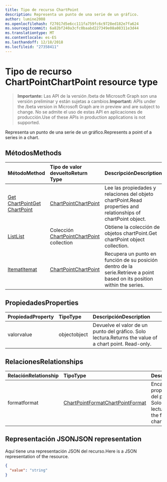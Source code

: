 ```yaml
---
title: Tipo de recurso ChartPoint
description: Representa un punto de una serie de un gráfico.
author: lumine2008
ms.openlocfilehash: f27017d5e6cc111fa759fc6c9728ed182e7fa624
ms.sourcegitcommit: 6a82bf240a3cfc0baabd227349e08a08311e3d44
ms.translationtype: MT
ms.contentlocale: es-ES
ms.lasthandoff: 12/18/2018
ms.locfileid: "27358411"
---
```

# <a name="chartpoint-resource-type"></a><span data-ttu-id="d0d27-103">Tipo de recurso ChartPoint</span><span class="sxs-lookup"><span data-stu-id="d0d27-103">ChartPoint resource type</span></span>

> <span data-ttu-id="d0d27-104">**Importante:** Las API de la versión /beta de Microsoft Graph son una versión preliminar y están sujetas a cambios.</span><span class="sxs-lookup"><span data-stu-id="d0d27-104">**Important:** APIs under the /beta version in Microsoft Graph are in preview and are subject to change.</span></span> <span data-ttu-id="d0d27-105">No se admite el uso de estas API en aplicaciones de producción.</span><span class="sxs-lookup"><span data-stu-id="d0d27-105">Use of these APIs in production applications is not supported.</span></span>

<span data-ttu-id="d0d27-106">Representa un punto de una serie de un gráfico.</span><span class="sxs-lookup"><span data-stu-id="d0d27-106">Represents a point of a series in a chart.</span></span>


## <a name="methods"></a><span data-ttu-id="d0d27-107">Métodos</span><span class="sxs-lookup"><span data-stu-id="d0d27-107">Methods</span></span>

| <span data-ttu-id="d0d27-108">Método</span><span class="sxs-lookup"><span data-stu-id="d0d27-108">Method</span></span>           | <span data-ttu-id="d0d27-109">Tipo de valor devuelto</span><span class="sxs-lookup"><span data-stu-id="d0d27-109">Return Type</span></span>    |<span data-ttu-id="d0d27-110">Descripción</span><span class="sxs-lookup"><span data-stu-id="d0d27-110">Description</span></span>|
|:---------------|:--------|:----------|
|[<span data-ttu-id="d0d27-111">Get ChartPoint</span><span class="sxs-lookup"><span data-stu-id="d0d27-111">Get ChartPoint</span></span>](../api/chartpoint-get.md) | [<span data-ttu-id="d0d27-112">ChartPoint</span><span class="sxs-lookup"><span data-stu-id="d0d27-112">ChartPoint</span></span>](chartpoint.md) |<span data-ttu-id="d0d27-113">Lee las propiedades y relaciones del objeto chartPoint.</span><span class="sxs-lookup"><span data-stu-id="d0d27-113">Read properties and relationships of chartPoint object.</span></span>|
|[<span data-ttu-id="d0d27-114">List</span><span class="sxs-lookup"><span data-stu-id="d0d27-114">List</span></span>](../api/chartpoint-list.md) | <span data-ttu-id="d0d27-115">Colección [ChartPoint](chartpoint.md)</span><span class="sxs-lookup"><span data-stu-id="d0d27-115">[ChartPoint](chartpoint.md) collection</span></span> |<span data-ttu-id="d0d27-116">Obtiene la colección de objetos chartPoint.</span><span class="sxs-lookup"><span data-stu-id="d0d27-116">Get chartPoint object collection.</span></span> |
|[<span data-ttu-id="d0d27-117">Itemat</span><span class="sxs-lookup"><span data-stu-id="d0d27-117">Itemat</span></span>](../api/chartpointscollection-itemat.md)|[<span data-ttu-id="d0d27-118">ChartPoint</span><span class="sxs-lookup"><span data-stu-id="d0d27-118">ChartPoint</span></span>](chartpoint.md)|<span data-ttu-id="d0d27-119">Recupera un punto en función de su posición dentro de la serie.</span><span class="sxs-lookup"><span data-stu-id="d0d27-119">Retrieve a point based on its position within the series.</span></span>|

## <a name="properties"></a><span data-ttu-id="d0d27-120">Propiedades</span><span class="sxs-lookup"><span data-stu-id="d0d27-120">Properties</span></span>
| <span data-ttu-id="d0d27-121">Propiedad</span><span class="sxs-lookup"><span data-stu-id="d0d27-121">Property</span></span>     | <span data-ttu-id="d0d27-122">Tipo</span><span class="sxs-lookup"><span data-stu-id="d0d27-122">Type</span></span>   |<span data-ttu-id="d0d27-123">Descripción</span><span class="sxs-lookup"><span data-stu-id="d0d27-123">Description</span></span>|
|:---------------|:--------|:----------|
|<span data-ttu-id="d0d27-124">valor</span><span class="sxs-lookup"><span data-stu-id="d0d27-124">value</span></span>|<span data-ttu-id="d0d27-125">object</span><span class="sxs-lookup"><span data-stu-id="d0d27-125">object</span></span>|<span data-ttu-id="d0d27-p102">Devuelve el valor de un punto del gráfico. Solo lectura.</span><span class="sxs-lookup"><span data-stu-id="d0d27-p102">Returns the value of a chart point. Read-only.</span></span>|

## <a name="relationships"></a><span data-ttu-id="d0d27-128">Relaciones</span><span class="sxs-lookup"><span data-stu-id="d0d27-128">Relationships</span></span>
| <span data-ttu-id="d0d27-129">Relación</span><span class="sxs-lookup"><span data-stu-id="d0d27-129">Relationship</span></span> | <span data-ttu-id="d0d27-130">Tipo</span><span class="sxs-lookup"><span data-stu-id="d0d27-130">Type</span></span>   |<span data-ttu-id="d0d27-131">Descripción</span><span class="sxs-lookup"><span data-stu-id="d0d27-131">Description</span></span>|
|:---------------|:--------|:----------|
|<span data-ttu-id="d0d27-132">format</span><span class="sxs-lookup"><span data-stu-id="d0d27-132">format</span></span>|[<span data-ttu-id="d0d27-133">ChartPointFormat</span><span class="sxs-lookup"><span data-stu-id="d0d27-133">ChartPointFormat</span></span>](chartpointformat.md)|<span data-ttu-id="d0d27-p103">Encapsula las propiedades de formato del punto del gráfico. Solo lectura.</span><span class="sxs-lookup"><span data-stu-id="d0d27-p103">Encapsulates the format properties chart point. Read-only.</span></span>|

## <a name="json-representation"></a><span data-ttu-id="d0d27-136">Representación JSON</span><span class="sxs-lookup"><span data-stu-id="d0d27-136">JSON representation</span></span>

<span data-ttu-id="d0d27-137">Aquí tiene una representación JSON del recurso.</span><span class="sxs-lookup"><span data-stu-id="d0d27-137">Here is a JSON representation of the resource.</span></span>

<!-- {
  "blockType": "resource",
  "optionalProperties": [

  ],
  "@odata.type": "microsoft.graph.chartPoint"
}-->

```json
{
  "value": "string"
}

```

<!-- uuid: 8fcb5dbc-d5aa-4681-8e31-b001d5168d79
2015-10-25 14:57:30 UTC -->
<!-- {
  "type": "#page.annotation",
  "description": "ChartPoint resource",
  "keywords": "",
  "section": "documentation",
  "tocPath": ""
}-->